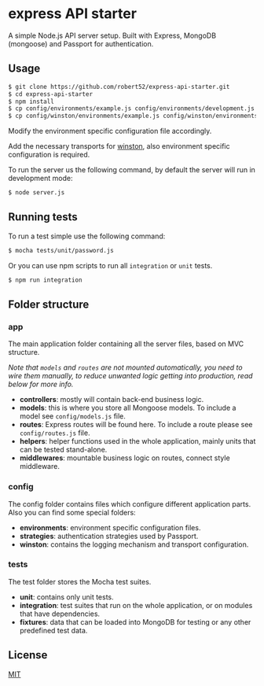 # express API starter

A simple Node.js API server setup. Built with Express, MongoDB (mongoose) and Passport for authentication.


## Usage

```bash
$ git clone https://github.com/robert52/express-api-starter.git
$ cd express-api-starter
$ npm install
$ cp config/environments/example.js config/environments/development.js
$ cp config/winston/environments/example.js config/winston/environments/development.js
```

Modify the environment specific configuration file accordingly.

Add the necessary transports for [winston](https://github.com/winstonjs/winston), also environment specific configuration is required.

To run the server us the following command, by default the server will run in development mode:

```bash
$ node server.js
```

## Running tests

To run a test simple use the following command:

```bash
$ mocha tests/unit/password.js
```

Or you can use npm scripts to run all `integration` or `unit` tests.

```bash
$ npm run integration
```

## Folder structure

### app

The main application folder containing all the server files, based on MVC structure.

_Note that `models` and `routes` are not mounted automatically, you need to wire them manually, to reduce unwanted logic getting into production, read below for more info._

- **controllers**: mostly will contain back-end business logic.
- **models**: this is where you store all Mongoose models. To include a model see `config/models.js` file.
- **routes**: Express routes will be found here. To include a route please see `config/routes.js` file.
- **helpers**: helper functions used in the whole application, mainly units that can be tested stand-alone.
- **middlewares**: mountable business logic on routes, connect style middleware.

### config

The config folder contains files which configure different application parts. Also you can find some special folders:

- **environments**: environment specific configuration files.
- **strategies**: authentication strategies used by Passport.
- **winston**: contains the logging mechanism and transport configuration.

### tests

The test folder stores the Mocha test suites.

- **unit**: contains only unit tests.
- **integration**: test suites that run on the whole application, or on modules that have dependencies.
- **fixtures**: data that can be loaded into MongoDB for testing or any other predefined test data.

## License

[MIT](https://github.com/robert52/express-api-starter/blob/master/LICENSE)
